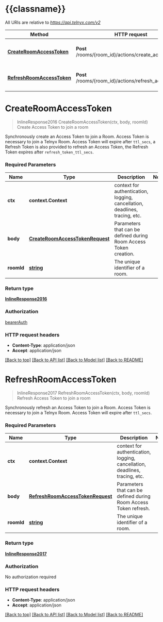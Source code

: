 # {{classname}}

All URIs are relative to *https://api.telnyx.com/v2*

Method | HTTP request | Description
------------- | ------------- | -------------
[**CreateRoomAccessToken**](RoomsAccessTokensApi.md#CreateRoomAccessToken) | **Post** /rooms/{room_id}/actions/create_access_token | Create Access Token to join a room
[**RefreshRoomAccessToken**](RoomsAccessTokensApi.md#RefreshRoomAccessToken) | **Post** /rooms/{room_id}/actions/refresh_access_token | Refresh Access Token to join a room

# **CreateRoomAccessToken**
> InlineResponse2016 CreateRoomAccessToken(ctx, body, roomId)
Create Access Token to join a room

Synchronously create an Access Token to join a Room. Access Token is necessary to join a Telnyx Room. Access Token will expire after `ttl_secs`, a Refresh Token is also provided to refresh an Access Token, the Refresh Token expires after `refresh_token_ttl_secs`.

### Required Parameters

Name | Type | Description  | Notes
------------- | ------------- | ------------- | -------------
 **ctx** | **context.Context** | context for authentication, logging, cancellation, deadlines, tracing, etc.
  **body** | [**CreateRoomAccessTokenRequest**](CreateRoomAccessTokenRequest.md)| Parameters that can be defined during Room Access Token creation. | 
  **roomId** | [**string**](.md)| The unique identifier of a room. | 

### Return type

[**InlineResponse2016**](inline_response_201_6.md)

### Authorization

[bearerAuth](../README.md#bearerAuth)

### HTTP request headers

 - **Content-Type**: application/json
 - **Accept**: application/json

[[Back to top]](#) [[Back to API list]](../README.md#documentation-for-api-endpoints) [[Back to Model list]](../README.md#documentation-for-models) [[Back to README]](../README.md)

# **RefreshRoomAccessToken**
> InlineResponse2017 RefreshRoomAccessToken(ctx, body, roomId)
Refresh Access Token to join a room

Synchronously refresh an Access Token to join a Room. Access Token is necessary to join a Telnyx Room. Access Token will expire after `ttl_secs`.

### Required Parameters

Name | Type | Description  | Notes
------------- | ------------- | ------------- | -------------
 **ctx** | **context.Context** | context for authentication, logging, cancellation, deadlines, tracing, etc.
  **body** | [**RefreshRoomAccessTokenRequest**](RefreshRoomAccessTokenRequest.md)| Parameters that can be defined during Room Access Token refresh. | 
  **roomId** | [**string**](.md)| The unique identifier of a room. | 

### Return type

[**InlineResponse2017**](inline_response_201_7.md)

### Authorization

No authorization required

### HTTP request headers

 - **Content-Type**: application/json
 - **Accept**: application/json

[[Back to top]](#) [[Back to API list]](../README.md#documentation-for-api-endpoints) [[Back to Model list]](../README.md#documentation-for-models) [[Back to README]](../README.md)

